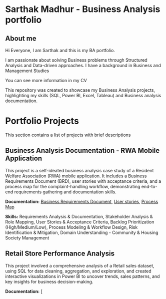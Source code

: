# Sarthak Madhur - Business Analysis portfolio

## About me
Hi Everyone, I am Sarthak and this is my BA portfolio.

I am passionate about solving Business problems through Structured Analysis and Data-driven approaches.
I have a background in Business and Management Studies

You can see more information in my CV

This repository was created to showcase my Business Analysis projects, highlighting my skills (SQL, Power BI, Excel, Tableau) and Business analysis documentation.

# Portfolio Projects
This section contains a list of projects with brief descriptions

## Business Analysis Documentation - RWA Mobile Application
This project is a self-ideated business analysis case study of a Resident Welfare Association (RWA) mobile application. It includes a Business Requirements Document (BRD), user stories with acceptance criteria, and a process map for the complaint-handling workflow, demonstrating end-to-end requirements gathering and documentation skills.

**Documentation:** [Business Requirements Document](BA%20Case%20Study/BRD.pdf), [User stories](BA%20Case%20Study/User%20stories.pdf), [Process Map](BA%20Case%20Study/Process%20Model%20%28Complaint%29.PDF)

**Skills:** Requirements Analysis & Documentation, Stakeholder Analysis & Role Mapping, User Stories & Acceptance Criteria, Backlog Prioritization (High/Medium/Low), Process Modeling & Workflow Design, Risk Identification & Mitigation, Domain Understanding - Community & Housing Society Management

## Retail Store Performance Analysis
This project involved a comprehensive analysis of a Retail sales dataset, using SQL for data cleaning, aggregation, and exploration, and created interactive visualizations in Power BI to uncover trends, sales patterns, and key insights for business decision-making.

**Documentation:** [



